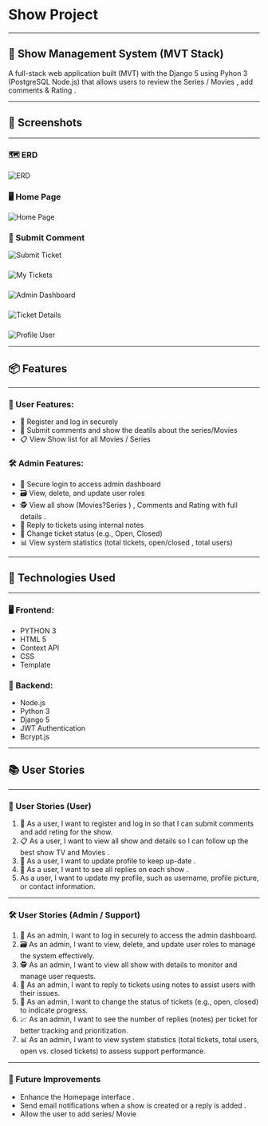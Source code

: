 # Show Project 

---

## 🎫 Show Management System (MVT Stack)

A full-stack web application built (MVT) with the Django 5 using Pyhon 3 (PostgreSQL Node.js) that allows users to review the Series / Movies , add comments & Rating .

---

## 📸 Screenshots

---

### 🗺️ ERD
![ERD](screenshots/ERD.jpg)

### 🖥️ Home Page
![Home Page](screenshots/homepage.png)

### 🧾 Submit Comment 
![Submit Ticket](screenshots/submit-ticket.png)

### 
![My Tickets](screenshots/my-tickets.png)

### 
![Admin Dashboard](screenshots/admin-dashboard.png)

### 
![Ticket Details](screenshots/Ticket-Details.png)

### 
![Profile User](screenshots/Profile-User.png)



---

## 📦 Features

---

### 👤 User Features:
- 📝 Register and log in securely 
- 📨 Submit comments and show the deatils about the series/Movies 
- 📋 View Show list for all Movies / Series 

### 🛠️ Admin Features:
- 🔐 Secure login to access admin dashboard
- 🗃️ View, delete, and update user roles
- 🕵️ View all show (Movies?Series ) , Comments and Rating with full details . 
- 💬 Reply to tickets using internal notes
- 🔄 Change ticket status (e.g., Open, Closed)
- 📊 View system statistics (total tickets, open/closed , total users)

---

## 📌 Technologies Used

---

### 🖥️ Frontend:
- PYTHON 3 
- HTML 5 
- Context API 
- CSS 
- Template 


### 🔧 Backend:
- Node.js 
- Python 3 
- Django 5 
- JWT Authentication 
- Bcrypt.js 


---

## 📚 User Stories

---

### 👥 User Stories (User)

1. 👤 As a user, I want to register and log in so that I can submit comments and add reting for the show.  
2. 📋 As a user, I want to view all show and details so I can follow up the best show TV and Movies .  
3. 📧 As a user, I want to update profile to keep up-date .  
4. 🔁 As a user, I want to see all replies on each show . 
5. As a user, I want to update my profile, such as username, profile picture, or contact information.


---

### 🛠 User Stories (Admin / Support)

1. 🔐 As an admin, I want to log in securely to access the admin dashboard.  
2. 🗃️ As an admin, I want to view, delete, and update user roles to manage the system effectively.  
3. 🕵️ As an admin, I want to view all show with details to monitor and manage user requests.  
4. 💬 As an admin, I want to reply to tickets using notes to assist users with their issues.  
5. 🔄 As an admin, I want to change the status of tickets (e.g., open, closed) to indicate progress.  
6. 📈 As an admin, I want to see the number of replies (notes) per ticket for better tracking and prioritization.  
7. 📊 As an admin, I want to view system statistics (total tickets, total users, open vs. closed tickets) to assess support performance.

---

### 🚀 Future Improvements

- Enhance the Homepage interface .
- Send email notifications when a show is created or a reply is added .
- Allow the user to add series/ Movie


